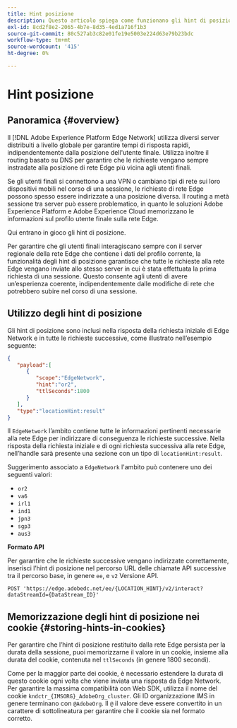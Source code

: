 ```yaml
---
title: Hint posizione
description: Questo articolo spiega come funzionano gli hint di posizione nell’API del server di rete Edge, in modo che le richieste degli utenti finali possano sempre essere instradate allo stesso server.
exl-id: 8cd2f8e2-2065-4b7e-8d35-4ed1a716f1b3
source-git-commit: 80c527ab3c82e01fe19e5003e224d63e79b23bdc
workflow-type: tm+mt
source-wordcount: '415'
ht-degree: 0%

---
```


# Hint posizione

## Panoramica {#overview}

Il [!DNL Adobe Experience Platform Edge Network] utilizza diversi server distribuiti a livello globale per garantire tempi di risposta rapidi, indipendentemente dalla posizione dell&#39;utente finale. Utilizza inoltre il routing basato su DNS per garantire che le richieste vengano sempre instradate alla posizione di rete Edge più vicina agli utenti finali.

Se gli utenti finali si connettono a una VPN o cambiano tipi di rete sui loro dispositivi mobili nel corso di una sessione, le richieste di rete Edge possono spesso essere indirizzate a una posizione diversa. Il routing a metà sessione tra server può essere problematico, in quanto le soluzioni Adobe Experience Platform e Adobe Experience Cloud memorizzano le informazioni sul profilo utente finale sulla rete Edge.

Qui entrano in gioco gli hint di posizione.

Per garantire che gli utenti finali interagiscano sempre con il server regionale della rete Edge che contiene i dati del profilo corrente, la funzionalità degli hint di posizione garantisce che tutte le richieste alla rete Edge vengano inviate allo stesso server in cui è stata effettuata la prima richiesta di una sessione. Questo consente agli utenti di avere un’esperienza coerente, indipendentemente dalle modifiche di rete che potrebbero subire nel corso di una sessione.

## Utilizzo degli hint di posizione

Gli hint di posizione sono inclusi nella risposta della richiesta iniziale di Edge Network e in tutte le richieste successive, come illustrato nell’esempio seguente:

```json
{
   "payload":[
      {
         "scope":"EdgeNetwork",
         "hint":"or2",
         "ttlSeconds":1800
      }
   ],
   "type":"locationHint:result"
}
```

Il `EdgeNetwork` l’ambito contiene tutte le informazioni pertinenti necessarie alla rete Edge per indirizzare di conseguenza le richieste successive. Nella risposta della richiesta iniziale e di ogni richiesta successiva alla rete Edge, nell’handle sarà presente una sezione con un tipo di `locationHint:result`.

Suggerimento associato a `EdgeNetwork` l&#39;ambito può contenere uno dei seguenti valori:

* `or2`
* `va6`
* `irl1`
* `ind1`
* `jpn3`
* `sgp3`
* `aus3`

**Formato API**

Per garantire che le richieste successive vengano indirizzate correttamente, inserisci l’hint di posizione nel percorso URL delle chiamate API successive tra il percorso base, in genere `ee`, e `v2` Versione API.

```http
POST 'https://edge.adobedc.net/ee/{LOCATION_HINT}/v2/interact?dataStreamId={DataStream_ID}'
```

## Memorizzazione degli hint di posizione nei cookie {#storing-hints-in-cookies}

Per garantire che l’hint di posizione restituito dalla rete Edge persista per la durata della sessione, puoi memorizzarne il valore in un cookie, insieme alla durata del cookie, contenuta nel `ttlSeconds` (in genere 1800 secondi).

Come per la maggior parte dei cookie, è necessario estendere la durata di questo cookie ogni volta che viene inviata una risposta da Edge Network. Per garantire la massima compatibilità con Web SDK, utilizza il nome del cookie `kndctr_{IMSORG}_AdobeOrg_cluster`. Gli ID organizzazione IMS in genere terminano con `@AdobeOrg`. Il `@` il valore deve essere convertito in un carattere di sottolineatura per garantire che il cookie sia nel formato corretto.
